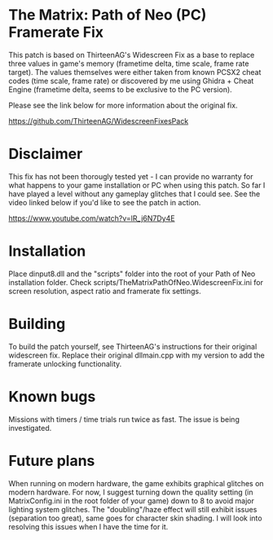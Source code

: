 # The Matrix: Path of Neo (PC) Framerate Fix

This patch is based on ThirteenAG's Widescreen Fix as a base to replace three values in game's memory (frametime delta, time scale, frame rate target).
The values themselves were either taken from known PCSX2 cheat codes (time scale, frame rate) or discovered by me using Ghidra + Cheat Engine (frametime delta, seems to be exclusive to the PC version).

Please see the link below for more information about the original fix.

https://github.com/ThirteenAG/WidescreenFixesPack

# Disclaimer

This fix has not been thorougly tested yet - I can provide no warranty for what happens to your game installation or PC when using this patch.
So far I have played a level without any gameplay glitches that I could see. See the video linked below if you'd like to see the patch in action.

https://www.youtube.com/watch?v=lR_j6N7Dy4E

# Installation

Place dinput8.dll and the "scripts" folder into the root of your Path of Neo installation folder.
Check scripts/TheMatrixPathOfNeo.WidescreenFix.ini for screen resolution, aspect ratio and framerate fix settings.

# Building

To build the patch yourself, see ThirteenAG's instructions for their original widescreen fix. 
Replace their original dllmain.cpp with my version to add the framerate unlocking functionality.

# Known bugs

Missions with timers / time trials run twice as fast. The issue is being investigated.

# Future plans

When running on modern hardware, the game exhibits graphical glitches on modern hardware. 
For now, I suggest turning down the quality setting (in MatrixConfig.ini in the root folder of your game) down to 8 to avoid major lighting system glitches.
The "doubling"/haze effect will still exhibit issues (separation too great), same goes for character skin shading. 
I will look into resolving this issues when I have the time for it.
